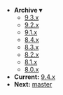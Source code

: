 <!-- _navbar.md -->

* **Archive ▾**
  * [9.3.x](/_archive/9.3.x/)
  * [9.2.x](/_archive/9.2.x/)
  * [9.1.x](/_archive/9.1.x/)
  * [8.4.x](/_archive/8.4.x/)
  * [8.3.x](/_archive/8.3.x/)
  * [8.2.x](/_archive/8.2.x/)
  * [8.1.x](/_archive/8.1.x/)
  * [8.0.x](/_archive/8.0.x/)
* **Current:** [9.4.x](/)
* **Next:** [master](/_master/)